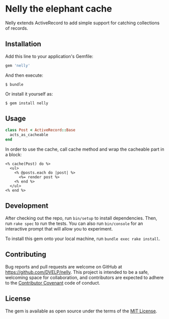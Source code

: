 # Nelly the elephant cache

Nelly extends ActiveRecord to add simple support for catching collections of records.

## Installation

Add this line to your application's Gemfile:

```ruby
gem 'nelly'
```

And then execute:

    $ bundle

Or install it yourself as:

    $ gem install nelly

## Usage

```ruby
class Post < ActiveRecord::Base
  acts_as_cacheable
end
```

In order to use the cache, call cache method and wrap the cacheable part in a block:

```erb
<% cache(Post) do %>
  <ul>
    <% @posts.each do |post| %>
      <%= render post %>
    <% end %>
  </ul>
<% end %>
```

## Development

After checking out the repo, run `bin/setup` to install dependencies. Then, run `rake spec` to run the tests. You can also run `bin/console` for an interactive prompt that will allow you to experiment.

To install this gem onto your local machine, run `bundle exec rake install`.

## Contributing

Bug reports and pull requests are welcome on GitHub at https://github.com/DVELP/nelly. This project is intended to be a safe, welcoming space for collaboration, and contributors are expected to adhere to the [Contributor Covenant](contributor-covenant.org) code of conduct.


## License

The gem is available as open source under the terms of the [MIT License](http://opensource.org/licenses/MIT).

